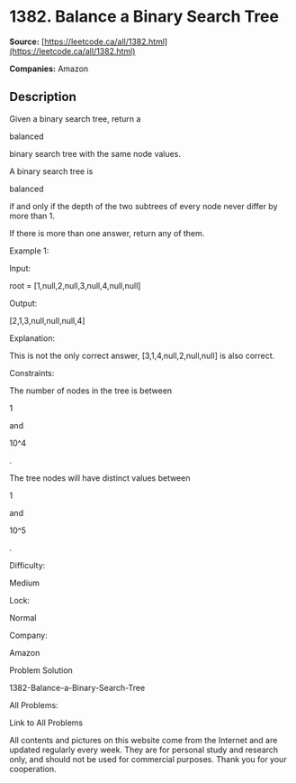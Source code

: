 # 1382. Balance a Binary Search Tree

**Source:** [https://leetcode.ca/all/1382.html](https://leetcode.ca/all/1382.html)

**Companies:** Amazon

## Description

Given a binary search tree, return a

balanced

binary search tree
            with the same node values.

A binary search tree is

balanced

if and only if the depth of the two
                subtrees of every node never differ by more than 1.

If there is more than one answer, return any of them.

Example 1:

Input:

root = [1,null,2,null,3,null,4,null,null]

Output:

[2,1,3,null,null,null,4]

Explanation:

This is not the only correct answer, [3,1,4,null,2,null,null] is also correct.

Constraints:

The number of nodes in the tree is
                    between

1

and

10^4

.

The tree nodes will have distinct values between

1

and

10^5

.

Difficulty:

Medium

Lock:

Normal

Company:

Amazon

Problem Solution

1382-Balance-a-Binary-Search-Tree

All Problems:

Link to All Problems

All contents and pictures on this website come from the Internet and are updated regularly every week. They are for personal study and research only, and should not be used for commercial purposes. Thank you for your cooperation.

